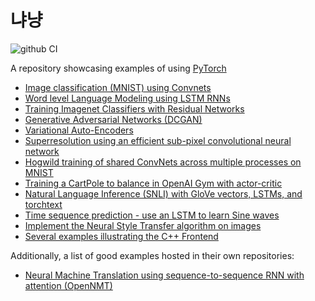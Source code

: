 # 냐냥

![github CI](https://github.com/pytorch/pytorch-examples/workflows/.github/workflows/main.yml/badge.svg)

A repository showcasing examples of using [PyTorch](https://github.com/pytorch/pytorch)

- [Image classification (MNIST) using Convnets](mnist)
- [Word level Language Modeling using LSTM RNNs](word_language_model)
- [Training Imagenet Classifiers with Residual Networks](imagenet)
- [Generative Adversarial Networks (DCGAN)](dcgan)
- [Variational Auto-Encoders](vae)
- [Superresolution using an efficient sub-pixel convolutional neural network](super_resolution)
- [Hogwild training of shared ConvNets across multiple processes on MNIST](mnist_hogwild)
- [Training a CartPole to balance in OpenAI Gym with actor-critic](reinforcement_learning)
- [Natural Language Inference (SNLI) with GloVe vectors, LSTMs, and torchtext](snli)
- [Time sequence prediction - use an LSTM to learn Sine waves](time_sequence_prediction)
- [Implement the Neural Style Transfer algorithm on images](fast_neural_style)
- [Several examples illustrating the C++ Frontend](cpp)

Additionally, a list of good examples hosted in their own repositories:

- [Neural Machine Translation using sequence-to-sequence RNN with attention (OpenNMT)](https://github.com/OpenNMT/OpenNMT-py)
